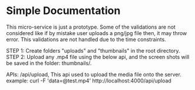 Simple Documentation
===================
This micro-service is just a prototype. Some of the validations are not considered like if by mistake user uploads a png/jpg file then, it may throw error. This validations are not handled due to the time constraints.

STEP 1: Create folders "uploads" and "thumbnails" in the root directory.
STEP 2: Upload any .mp4 file using the below api, and the screen shots will be saved in the folder: thumbnails/.

APIs: /api/upload, This api used to upload the media file onto the server.
example:  curl -F 'data=@test.mp4' http://localhost:4000/api/upload